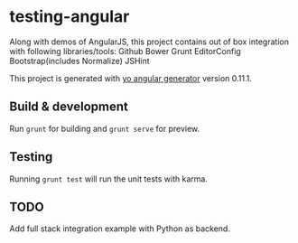 # testing-angular

Along with demos of AngularJS, this project contains out of box integration with following libraries/tools:
Github
Bower
Grunt
EditorConfig
Bootstrap(includes Normalize)
JSHint

This project is generated with [yo angular generator](https://github.com/yeoman/generator-angular)
version 0.11.1.

## Build & development

Run `grunt` for building and `grunt serve` for preview.

## Testing

Running `grunt test` will run the unit tests with karma.


## TODO
Add full stack integration example with Python as backend.
